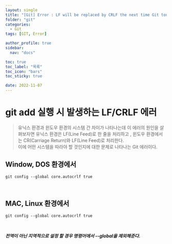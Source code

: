 ```yaml
---
layout: single
title: "[Git] Error : LF will be replaced by CRLF the next time Git touches it"
folder: "git"
categories:
  - Git
tags: [GIT, Error]

author_profile: true
sidebar:
  nav: "docs"

toc: true
toc_label: "목록"
toc_icon: "bars"
toc_sticky: true

date: 2022-11-07
---
```


# git add 실행 시 발생하는 LF/CRLF 에러 
 > 유닉스 환경과 윈도우 환경의 시스템 간 차이가 나타나는데 이 에러의 원인을 살펴보자면 유닉스 환경은 LF(Line Feed)로 한 줄을 처리하고 , 윈도우 환경에서는 CR(Carriage Return)와 LF(Line Feed)로 처리한다.  
 > 이에 어떤 시스템을 따라야 할 것인지에 대한 문제로 나타나는 Git 에러이다.


## Window, DOS 환경에서

```
git config --global core.autocrlf true
```

<br/>

## MAC, Linux 환경에서 

```
git config --global core.autocrlf true
```

<br />


**_전역이 아닌 지역적으로 설정 할 경우 명령어에서 --global을 제외해준다._**
